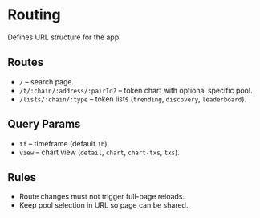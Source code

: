 # Routing

Defines URL structure for the app.

## Routes
- `/` – search page.
- `/t/:chain/:address/:pairId?` – token chart with optional specific pool.
- `/lists/:chain/:type` – token lists (`trending`, `discovery`, `leaderboard`).

## Query Params
- `tf` – timeframe (default `1h`).
- `view` – chart view (`detail`, `chart`, `chart-txs`, `txs`).

## Rules
- Route changes must not trigger full-page reloads.
- Keep pool selection in URL so page can be shared.
